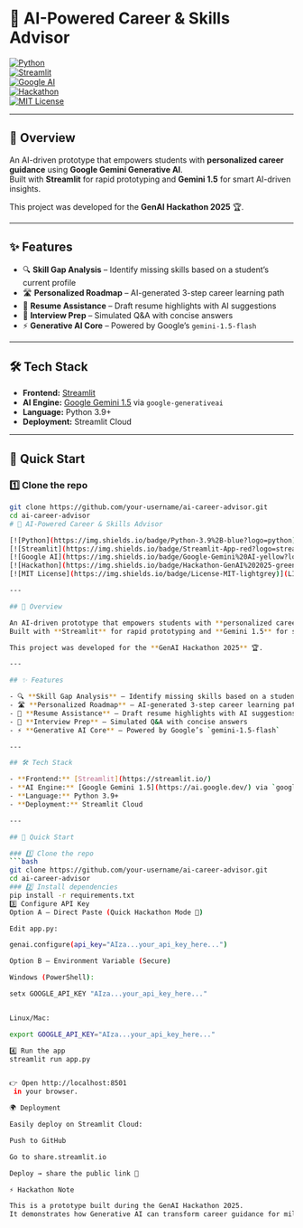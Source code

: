 # 🎯 AI-Powered Career & Skills Advisor  

[![Python](https://img.shields.io/badge/Python-3.9%2B-blue?logo=python)](https://www.python.org/)  
[![Streamlit](https://img.shields.io/badge/Streamlit-App-red?logo=streamlit)](https://streamlit.io/)  
[![Google AI](https://img.shields.io/badge/Google-Gemini%20AI-yellow?logo=google)](https://ai.google.dev/)  
[![Hackathon](https://img.shields.io/badge/Hackathon-GenAI%202025-green?logo=google-cloud)]()  
[![MIT License](https://img.shields.io/badge/License-MIT-lightgrey)](LICENSE)  

---

## 📌 Overview  

An AI-driven prototype that empowers students with **personalized career guidance** using **Google Gemini Generative AI**.  
Built with **Streamlit** for rapid prototyping and **Gemini 1.5** for smart AI-driven insights.  

This project was developed for the **GenAI Hackathon 2025** 🏆.  

---

## ✨ Features  

- 🔍 **Skill Gap Analysis** – Identify missing skills based on a student’s current profile  
- 🛣️ **Personalized Roadmap** – AI-generated 3-step career learning path  
- 📄 **Resume Assistance** – Draft resume highlights with AI suggestions  
- 🎤 **Interview Prep** – Simulated Q&A with concise answers  
- ⚡ **Generative AI Core** – Powered by Google’s `gemini-1.5-flash`  

---

## 🛠️ Tech Stack  

- **Frontend:** [Streamlit](https://streamlit.io/)  
- **AI Engine:** [Google Gemini 1.5](https://ai.google.dev/) via `google-generativeai`  
- **Language:** Python 3.9+  
- **Deployment:** Streamlit Cloud  

---

## 🚀 Quick Start  

### 1️⃣ Clone the repo  
```bash
git clone https://github.com/your-username/ai-career-advisor.git
cd ai-career-advisor
# 🎯 AI-Powered Career & Skills Advisor  

[![Python](https://img.shields.io/badge/Python-3.9%2B-blue?logo=python)](https://www.python.org/)  
[![Streamlit](https://img.shields.io/badge/Streamlit-App-red?logo=streamlit)](https://streamlit.io/)  
[![Google AI](https://img.shields.io/badge/Google-Gemini%20AI-yellow?logo=google)](https://ai.google.dev/)  
[![Hackathon](https://img.shields.io/badge/Hackathon-GenAI%202025-green?logo=google-cloud)]()  
[![MIT License](https://img.shields.io/badge/License-MIT-lightgrey)](LICENSE)  

---

## 📌 Overview  

An AI-driven prototype that empowers students with **personalized career guidance** using **Google Gemini Generative AI**.  
Built with **Streamlit** for rapid prototyping and **Gemini 1.5** for smart AI-driven insights.  

This project was developed for the **GenAI Hackathon 2025** 🏆.  

---

## ✨ Features  

- 🔍 **Skill Gap Analysis** – Identify missing skills based on a student’s current profile  
- 🛣️ **Personalized Roadmap** – AI-generated 3-step career learning path  
- 📄 **Resume Assistance** – Draft resume highlights with AI suggestions  
- 🎤 **Interview Prep** – Simulated Q&A with concise answers  
- ⚡ **Generative AI Core** – Powered by Google’s `gemini-1.5-flash`  

---

## 🛠️ Tech Stack  

- **Frontend:** [Streamlit](https://streamlit.io/)  
- **AI Engine:** [Google Gemini 1.5](https://ai.google.dev/) via `google-generativeai`  
- **Language:** Python 3.9+  
- **Deployment:** Streamlit Cloud  

---

## 🚀 Quick Start  

### 1️⃣ Clone the repo  
```bash
git clone https://github.com/your-username/ai-career-advisor.git
cd ai-career-advisor
### 2️⃣ Install dependencies
pip install -r requirements.txt
3️⃣ Configure API Key
Option A – Direct Paste (Quick Hackathon Mode 🚀)

Edit app.py:

genai.configure(api_key="AIza...your_api_key_here...")

Option B – Environment Variable (Secure)

Windows (PowerShell):

setx GOOGLE_API_KEY "AIza...your_api_key_here..."


Linux/Mac:

export GOOGLE_API_KEY="AIza...your_api_key_here..."

4️⃣ Run the app
streamlit run app.py


👉 Open http://localhost:8501
 in your browser.

🌍 Deployment

Easily deploy on Streamlit Cloud:

Push to GitHub

Go to share.streamlit.io

Deploy → share the public link 🎉

⚡ Hackathon Note

This is a prototype built during the GenAI Hackathon 2025.
It demonstrates how Generative AI can transform career guidance for millions of students in India and beyond.

